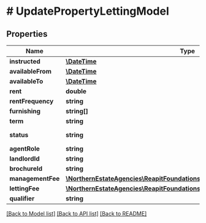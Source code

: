 # # UpdatePropertyLettingModel

## Properties

Name | Type | Description | Notes
------------ | ------------- | ------------- | -------------
**instructed** | [**\DateTime**](\DateTime.md) | The date the property was marked as to let | [optional]
**availableFrom** | [**\DateTime**](\DateTime.md) | The date the property is next available from | [optional]
**availableTo** | [**\DateTime**](\DateTime.md) | The date the property is available to | [optional]
**rent** | **double** | The rent being charged for the property | [optional]
**rentFrequency** | **string** | The frequency at which rent will be collected (weekly/monthly/yearly) | [optional]
**furnishing** | **string[]** | The furnishing state that the property can be offered in (furnished/unfurnished/partFurnished) | [optional]
**term** | **string** | The acceptable letting terms (short/long/any) | [optional]
**status** | **string** | The current status of the let (valuation/toLet/toLetUnavailable/underOffer/underOfferUnavailable/arrangingTenancyUnavailable/arrangingTenancy/tenancyCurrentUnavailable/tenancyCurrent/tenancyFinished/tenancyCancelled/sold/letByOtherAgent/letPrivately/provisional/withdrawn) | [optional]
**agentRole** | **string** | The role that the agent will be performing for this lettings property (managed/rentCollection/collectFirstPayment/collectRentToDate/lettingOnly/introducingTenant) | [optional]
**landlordId** | **string** | The unique identifier of the landlord letting the property | [optional]
**brochureId** | **string** | The unique identifier of the document used for the lettings brochure | [optional]
**managementFee** | [**\NorthernEstateAgencies\ReapitFoundationsClient\Model\PropertiesIdSellingFee**](PropertiesIdSellingFee.md) |  | [optional]
**lettingFee** | [**\NorthernEstateAgencies\ReapitFoundationsClient\Model\PropertiesIdSellingFee**](PropertiesIdSellingFee.md) |  | [optional]
**qualifier** | **string** | The rent qualifier (rentOnApplication/askingRent) | [optional]

[[Back to Model list]](../../README.md#models) [[Back to API list]](../../README.md#endpoints) [[Back to README]](../../README.md)
